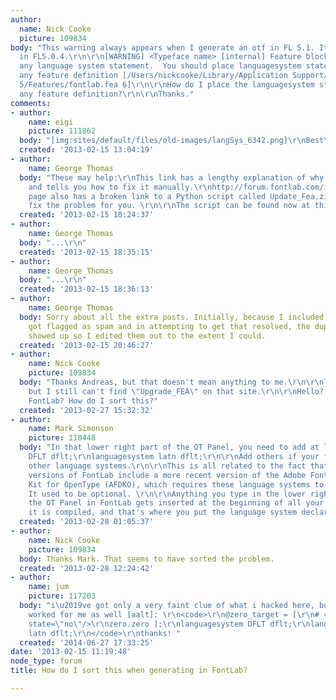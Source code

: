 ```yaml
---
author:
  name: Nick Cooke
  picture: 109834
body: "This warning always appears when I generate an otf in FL 5.1. It never appeared
  in FL5.0.4.\r\n\r\n[WARNING] <Typeface name> [internal] Feature block seen before
  any language system statement.  You should place languagesystem statements before
  any feature definition [/Users/nickcooke/Library/Application Support/FontLab/Studio
  5/Features/fontlab.fea 6]\r\n\r\nHow do I place the languagesystem statements before
  any feature definition?\r\n\r\nThanks."
comments:
- author:
    name: eigi
    picture: 111862
  body: "[img:sites/default/files/old-images/langSys_6342.png]\r\nBest\r\nEigi"
  created: '2013-02-15 13:04:19'
- author:
    name: George Thomas
  body: "These may help:\r\nThis link has a lengthy explanation of why it is happening
    and tells you how to fix it manually.\r\nhttp://forum.fontlab.com/index.php?topic=8278.0\r\nThat
    page also has a broken link to a Python script called Update_Fea.zip which will
    fix the problem for you. \r\n\r\nThe script can be found now at this link:\r\nhttp://forum.fontlab.com/index.php?topic=8203.0\r\n\r\nGeorge\r\n\r\n"
  created: '2013-02-15 18:24:37'
- author:
    name: George Thomas
  body: "...\r\n"
  created: '2013-02-15 18:35:15'
- author:
    name: George Thomas
  body: "...\r\n"
  created: '2013-02-15 18:36:13'
- author:
    name: George Thomas
  body: Sorry about all the extra posts. Initially, because I included links my comment
    got flagged as spam and in attempting to get that resolved, the duplicate ones
    showed up so I edited them out to the extent I could.
  created: '2013-02-15 20:46:27'
- author:
    name: Nick Cooke
    picture: 109834
  body: "Thanks Andreas, but that doesn't mean anything to me.\r\n\r\nThanks George,
    but I still can't find \"Upgrade_FEA\" on that site.\r\n\r\nHello? Anyone from
    FontLab? How do I sort this?"
  created: '2013-02-27 15:32:32'
- author:
    name: Mark Simonson
    picture: 110448
  body: "In that lower right part of the OT Panel, you need to add at least this:\r\n\r\nlanguagesystem
    DFLT dflt;\r\nlanguagesystem latn dflt;\r\n\r\nAdd others if your font support
    other language systems.\r\n\r\nThis is all related to the fact that the more recent
    versions of FontLab include a more recent version of the Adobe Font Development
    Kit for OpenType (AFDKO), which requires these language systems to be declared.
    It used to be optional. \r\n\r\nAnything you type in the lower right portion of
    the OT Panel in FontLab gets inserted at the beginning of all your OT code when
    it is compiled, and that's where you put the language system declarations."
  created: '2013-02-28 01:05:37'
- author:
    name: Nick Cooke
    picture: 109834
  body: Thanks Mark. That seems to have sorted the problem.
  created: '2013-02-28 12:24:42'
- author:
    name: jum
    picture: 117203
  body: "i\u2019ve got only a very faint clue of what i hacked here, but your input
    worked for me as well [aalt]: \r\n<code>\r\n@zero_target = [\r\n# <protection
    state=\"no\"/>\r\nzero.zero ];\r\nlanguagesystem DFLT dflt;\r\nlanguagesystem
    latn dflt;\r\n</code>\r\nthanks! "
  created: '2014-06-27 17:33:25'
date: '2013-02-15 11:19:48'
node_type: forum
title: How do I sort this when generating in FontLab?

---
```

